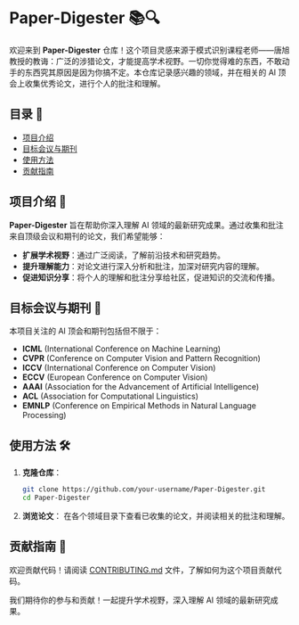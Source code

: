 # Paper-Digester 📚🔍

欢迎来到 **Paper-Digester** 仓库！这个项目灵感来源于模式识别课程老师——唐旭教授的教诲：广泛的涉猎论文，才能提高学术视野。一切你觉得难的东西，不敢动手的东西究其原因是因为你搞不定。本仓库记录感兴趣的领域，并在相关的 AI 顶会上收集优秀论文，进行个人的批注和理解。

## 目录 📖

- [项目介绍](#项目介绍)
- [目标会议与期刊](#目标会议与期刊)
- [使用方法](#使用方法)
- [贡献指南](#贡献指南)

## 项目介绍 🌟

**Paper-Digester** 旨在帮助你深入理解 AI 领域的最新研究成果。通过收集和批注来自顶级会议和期刊的论文，我们希望能够：

- **扩展学术视野**：通过广泛阅读，了解前沿技术和研究趋势。
- **提升理解能力**：对论文进行深入分析和批注，加深对研究内容的理解。
- **促进知识分享**：将个人的理解和批注分享给社区，促进知识的交流和传播。

## 目标会议与期刊 🎯

本项目关注的 AI 顶会和期刊包括但不限于：

- **ICML** (International Conference on Machine Learning)
- **CVPR** (Conference on Computer Vision and Pattern Recognition)
- **ICCV** (International Conference on Computer Vision)
- **ECCV** (European Conference on Computer Vision)
- **AAAI** (Association for the Advancement of Artificial Intelligence)
- **ACL** (Association for Computational Linguistics)
- **EMNLP** (Conference on Empirical Methods in Natural Language Processing)

## 使用方法 🛠️

1. **克隆仓库**：
   ```sh
   git clone https://github.com/your-username/Paper-Digester.git
   cd Paper-Digester
2. **浏览论文**：
    在各个领域目录下查看已收集的论文，并阅读相关的批注和理解。

## 贡献指南 🤝
欢迎贡献代码！请阅读 [CONTRIBUTING.md](docs/CONTRIBUTING.md) 文件，了解如何为这个项目贡献代码。

我们期待你的参与和贡献！一起提升学术视野，深入理解 AI 领域的最新研究成果。
